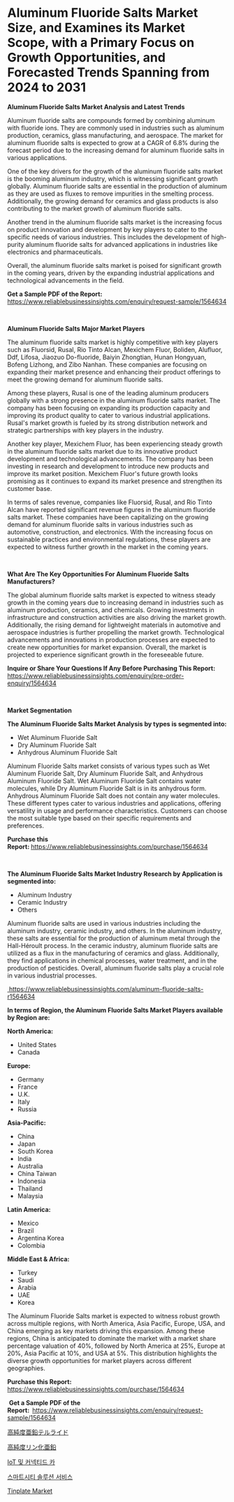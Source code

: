 <p><h1>Aluminum Fluoride Salts Market Size, and Examines its Market Scope, with a Primary Focus on Growth Opportunities, and Forecasted Trends Spanning from 2024 to 2031</h1></p><p><strong>Aluminum Fluoride Salts Market Analysis and Latest Trends</strong></p>
<p><p>Aluminum fluoride salts are compounds formed by combining aluminum with fluoride ions. They are commonly used in industries such as aluminum production, ceramics, glass manufacturing, and aerospace. The market for aluminum fluoride salts is expected to grow at a CAGR of 6.8% during the forecast period due to the increasing demand for aluminum fluoride salts in various applications.</p><p>One of the key drivers for the growth of the aluminum fluoride salts market is the booming aluminum industry, which is witnessing significant growth globally. Aluminum fluoride salts are essential in the production of aluminum as they are used as fluxes to remove impurities in the smelting process. Additionally, the growing demand for ceramics and glass products is also contributing to the market growth of aluminum fluoride salts.</p><p>Another trend in the aluminum fluoride salts market is the increasing focus on product innovation and development by key players to cater to the specific needs of various industries. This includes the development of high-purity aluminum fluoride salts for advanced applications in industries like electronics and pharmaceuticals.</p><p>Overall, the aluminum fluoride salts market is poised for significant growth in the coming years, driven by the expanding industrial applications and technological advancements in the field.</p></p>
<p><strong>Get a Sample PDF of the Report:&nbsp;</strong> <a href="https://www.reliablebusinessinsights.com/enquiry/request-sample/1564634">https://www.reliablebusinessinsights.com/enquiry/request-sample/1564634</a></p>
<p>&nbsp;</p>
<p><strong>Aluminum Fluoride Salts Major Market Players</strong></p>
<p><p>The aluminum fluoride salts market is highly competitive with key players such as Fluorsid, Rusal, Rio Tinto Alcan, Mexichem Fluor, Boliden, Alufluor, Ddf, Lifosa, Jiaozuo Do-fluoride, Baiyin Zhongtian, Hunan Hongyuan, Bofeng Lizhong, and Zibo Nanhan. These companies are focusing on expanding their market presence and enhancing their product offerings to meet the growing demand for aluminum fluoride salts.</p><p>Among these players, Rusal is one of the leading aluminum producers globally with a strong presence in the aluminum fluoride salts market. The company has been focusing on expanding its production capacity and improving its product quality to cater to various industrial applications. Rusal's market growth is fueled by its strong distribution network and strategic partnerships with key players in the industry.</p><p>Another key player, Mexichem Fluor, has been experiencing steady growth in the aluminum fluoride salts market due to its innovative product development and technological advancements. The company has been investing in research and development to introduce new products and improve its market position. Mexichem Fluor's future growth looks promising as it continues to expand its market presence and strengthen its customer base.</p><p>In terms of sales revenue, companies like Fluorsid, Rusal, and Rio Tinto Alcan have reported significant revenue figures in the aluminum fluoride salts market. These companies have been capitalizing on the growing demand for aluminum fluoride salts in various industries such as automotive, construction, and electronics. With the increasing focus on sustainable practices and environmental regulations, these players are expected to witness further growth in the market in the coming years.</p></p>
<p>&nbsp;</p>
<p><strong>What Are The Key Opportunities For Aluminum Fluoride Salts Manufacturers?</strong></p>
<p><p>The global aluminum fluoride salts market is expected to witness steady growth in the coming years due to increasing demand in industries such as aluminum production, ceramics, and chemicals. Growing investments in infrastructure and construction activities are also driving the market growth. Additionally, the rising demand for lightweight materials in automotive and aerospace industries is further propelling the market growth. Technological advancements and innovations in production processes are expected to create new opportunities for market expansion. Overall, the market is projected to experience significant growth in the foreseeable future.</p></p>
<p><strong>Inquire or Share Your Questions If Any Before Purchasing This Report:</strong> <a href="https://www.reliablebusinessinsights.com/enquiry/pre-order-enquiry/1564634">https://www.reliablebusinessinsights.com/enquiry/pre-order-enquiry/1564634</a></p>
<p>&nbsp;</p>
<p><strong>Market Segmentation</strong></p>
<p><strong>The Aluminum Fluoride Salts Market Analysis by types is segmented into:</strong></p>
<p><ul><li>Wet Aluminum Fluoride Salt</li><li>Dry Aluminum Fluoride Salt</li><li>Anhydrous Aluminum Fluoride Salt</li></ul></p>
<p><p>Aluminum Fluoride Salts market consists of various types such as Wet Aluminum Fluoride Salt, Dry Aluminum Fluoride Salt, and Anhydrous Aluminum Fluoride Salt. Wet Aluminum Fluoride Salt contains water molecules, while Dry Aluminum Fluoride Salt is in its anhydrous form. Anhydrous Aluminum Fluoride Salt does not contain any water molecules. These different types cater to various industries and applications, offering versatility in usage and performance characteristics. Customers can choose the most suitable type based on their specific requirements and preferences.</p></p>
<p><strong>Purchase this Report:&nbsp;</strong><a href="https://www.reliablebusinessinsights.com/purchase/1564634">https://www.reliablebusinessinsights.com/purchase/1564634</a></p>
<p>&nbsp;</p>
<p><strong>The Aluminum Fluoride Salts Market Industry Research by Application is segmented into:</strong></p>
<p><ul><li>Aluminum Industry</li><li>Ceramic Industry</li><li>Others</li></ul></p>
<p><p>Aluminum fluoride salts are used in various industries including the aluminum industry, ceramic industry, and others. In the aluminum industry, these salts are essential for the production of aluminum metal through the Hall-Héroult process. In the ceramic industry, aluminum fluoride salts are utilized as a flux in the manufacturing of ceramics and glass. Additionally, they find applications in chemical processes, water treatment, and in the production of pesticides. Overall, aluminum fluoride salts play a crucial role in various industrial processes.</p></p>
<p><a href="https://www.reliablebusinessinsights.com/aluminum-fluoride-salts-r1564634">&nbsp;https://www.reliablebusinessinsights.com/aluminum-fluoride-salts-r1564634</a></p>
<p><strong>In terms of Region, the Aluminum Fluoride Salts Market Players available by Region are:</strong></p>
<p>
    <p> <strong> North America: </strong>
        <ul>
            <li>United States</li>
            <li>Canada</li>
        </ul>
        </p> 
    <p> <strong> Europe: </strong>
        <ul>
            <li>Germany</li>
            <li>France</li>
            <li>U.K.</li>
            <li>Italy</li>
            <li>Russia</li>
        </ul>
        </p> 
    <p> <strong> Asia-Pacific: </strong>
        <ul>
            <li>China</li>
            <li>Japan</li>
            <li>South Korea</li>
            <li>India</li>
            <li>Australia</li>
            <li>China Taiwan</li>
            <li>Indonesia</li>
            <li>Thailand</li>
            <li>Malaysia</li>
        </ul>
        </p> 
    <p> <strong> Latin America: </strong>
        <ul>
            <li>Mexico</li>
            <li>Brazil</li>
            <li>Argentina Korea</li>
            <li>Colombia</li>
        </ul>
        </p> 
    <p> <strong> Middle East & Africa: </strong>
        <ul>
            <li>Turkey</li>
            <li>Saudi</li>
            <li>Arabia</li>
            <li>UAE</li>
            <li>Korea</li>
        </ul>
    </p>
    </p>
<p><p>The Aluminum Fluoride Salts market is expected to witness robust growth across multiple regions, with North America, Asia Pacific, Europe, USA, and China emerging as key markets driving this expansion. Among these regions, China is anticipated to dominate the market with a market share percentage valuation of 40%, followed by North America at 25%, Europe at 20%, Asia Pacific at 10%, and USA at 5%. This distribution highlights the diverse growth opportunities for market players across different geographies.</p></p>
<p><strong>Purchase this Report: </strong><a href="https://www.reliablebusinessinsights.com/purchase/1564634">https://www.reliablebusinessinsights.com/purchase/1564634</a></p>
<p>&nbsp;<strong>Get a Sample PDF of the Report:&nbsp;&nbsp;</strong><a href="https://www.reliablebusinessinsights.com/enquiry/request-sample/1564634">https://www.reliablebusinessinsights.com/enquiry/request-sample/1564634</a></p>
<p><strong></strong></p>
<p><p><a href="https://github.com/BoydYundt1/Market-Research-Report-List-1/blob/main/2709507136186.md">高純度亜鉛テルライド</a></p><p><a href="https://github.com/dathomson6534/Market-Research-Report-List-1/blob/main/4090625136185.md">高純度リン化亜鉛</a></p><p><a href="https://github.com/AnthonyWratten/Market-Research-Report-List-1/blob/main/7855882141710.md">IoT 및 커넥티드 카</a></p><p><a href="https://github.com/airdroplover110/Market-Research-Report-List-1/blob/main/4965972141709.md">스마트시티 솔루션 서비스</a></p><p><a href="https://github.com/Whitneyboyettebo9kiw7yr13/Market-Research-Report-List-3/blob/main/tinplate-market.md">Tinplate Market</a></p></p>